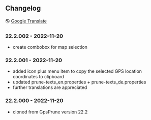 ## Changelog

&#x1F30E; [Google Translate](https://translate.google.com/translate?sl=en&u=https://github.com/biselliw/gpsprune_extended/blob/master/CHANGELOG.md)

### 22.2.002 - 2022-11-20
* create combobox for map selection

### 22.2.001 - 2022-11-20
* added icon plus menu item to copy the selected GPS location coordinates to clipboard
* updated prune-texts_en.properties + prune-texts_de.properties
* further translations are appreciated

### 22.2.000 - 2022-11-20
* cloned from GpsPrune version 22.2